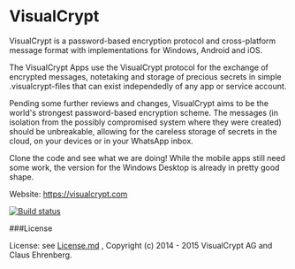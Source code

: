 # VisualCrypt

VisualCrypt is a password-based encryption protocol and cross-platform message format with implementations for Windows, Android and iOS. 

The VisualCrypt Apps use the VisualCrypt protocol for the exchange of encrypted messages, notetaking and storage of precious secrets in simple .visualcrypt-files that can exist independedly of any app or service account.

Pending some further reviews and changes, VisualCrypt aims to be the world's strongest password-based encryption scheme. The messages (in isolation from the possibly compromised system where they were created) should be unbreakable, allowing for the careless storage of secrets in the cloud, on your devices or in your WhatsApp inbox.

Clone the code and see what we are doing! While the mobile apps still need some work, the version for the Windows Desktop is already in pretty good shape.

Website: <https://visualcrypt.com>

[![Build status](https://ci.appveyor.com/api/projects/status/nua1qwlekntyi4kq?svg=true)](https://ci.appveyor.com/project/aubergemediale/visualcrypt)

###License

License: see [License.md](https://github.com/VisualCrypt/VisualCrypt/blob/master/Readme.md) , Copyright (c) 2014 - 2015 VisualCrypt AG and  Claus Ehrenberg.
